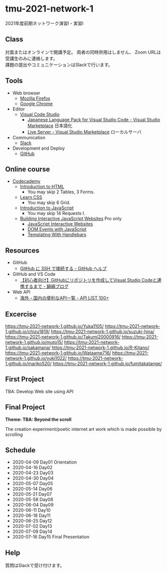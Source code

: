 # tmu-2021-network-1
2021年度前期ネットワーク演習I・実習I

## Class

対面またはオンラインで開講予定。
両者の同時併用はしません、
Zoom URLは受講生のみに連絡します。  
課題の提出やコミュニケーションはSlackで行います。

## Tools

- Web browser
  - [Mozilla Firefox](https://www.mozilla.org/ja/firefox/)
  - [Google Chrome](https://www.google.co.jp/chrome/)
- Editor
  - [Visual Code Studio](https://code.visualstudio.com/)
    - [Japanese Language Pack for Visual Studio Code - Visual Studio Marketplace](https://marketplace.visualstudio.com/items?itemName=MS-CEINTL.vscode-language-pack-ja) 日本語化
    - [Live Server - Visual Studio Marketplace](https://marketplace.visualstudio.com/items?itemName=ritwickdey.LiveServer) ローカルサーバ
- Communication
  - [Slack](https://slack.com/)
- Development and Deploy
  - [GitHub](https://github.com/)
  
## Online course

- [Codecademy](https://www.codecademy.com/)
  - [Introduction to HTML](https://www.codecademy.com/learn/learn-html)
      - You may skip 2 Tables, 3 Forms.
  - [Learn CSS](https://www.codecademy.com/learn/learn-css)
      - You may skip 6 Grid.
  - [Introduction to JavaScript](https://www.codecademy.com/learn/introduction-to-javascript)
      - You may skip 14 Requests I.
  - [Building Interactive JavaScript Websites](https://www.codecademy.com/learn/build-interactive-websites) Pro only
     - [JavaScript Interactive Websites](https://www.codecademy.com/learn/build-interactive-websites/modules/web-dev-interactive-websites)
     - [DOM Events with JavaScript](https://www.codecademy.com/learn/build-interactive-websites/modules/dom-javascript-events)
     - [Templating With Handlebars](https://www.codecademy.com/learn/build-interactive-websites/modules/templating-with-handlebars)
     
## Resources
- GitHub
  - [GitHub に SSH で接続する - GitHub ヘルプ](https://help.github.com/ja/github/authenticating-to-github/connecting-to-github-with-ssh)
- GitHub and VS Code
  - [【初心者向け】GitHubにリポジトリを作成してVisual Studio Codeと連携するまで - 鍋綿ブログ](https://www.micknabewata.com/entry/github/vscode-sync)
- Web API
  - [海外・国内の便利なAPI一覧 - API LIST 100+](http://smsurf.app-rox.com/api/)

## Excercise

https://tmu-2021-network-1.github.io/Yuka1105/
https://tmu-2021-network-1.github.io/chizu1819/
https://tmu-2021-network-1.github.io/suzuki-hina/
https://tmu-2021-network-1.github.io/Takumi20000916/
https://tmu-2021-network-1.github.io/muto15/
https://tmu-2021-network-1.github.io/sakamana/
https://tmu-2021-network-1.github.io/R-Kitano/
https://tmu-2021-network-1.github.io/Wataame716/
https://tmu-2021-network-1.github.io/yuki1022/
https://tmu-2021-network-1.github.io/mariko520/
https://tmu-2021-network-1.github.io/fumitakatange/

## First Project

TBA: Develop Web site using API

## Final Project

__Theme: TBA: Beyond the scroll__

The creation experiment/poetic internet art work which is made possible by scrolling 

<!--
- JS Samples
  - [Scroll Demo](https://codepen.io/sugi2000/pen/pogxQWQ)
  - [Scroll Sample](https://codepen.io/sugi2000/pen/zYrbwjo)
  - [p5js reactive background](https://codepen.io/sugi2000/pen/MWKrOpV)

- Outcomes
  - [あめふり](https://hika-triangle.github.io/BeyondTheScroll/)
  - [ツナガリ](https://malt-moruto.github.io/scroll/)
  - [ミカン529](https://momoko-harada.github.io/BeyondTheScroll/)
  - [1,000,000ClickSimulator](https://kominamiyuto.github.io/InternetB/)
  - [教科書の文字が小さくなったら大人になった気がした](https://sumikko-mountain.github.io/aging-senses-of-letters-and-time/)
  - [動く人々](https://n-syk.github.io/beyond-the-scroll/)
  - [八王子1トンネル](https://yukikoyama0000.github.io/)
  - [Life is like a game](https://moeco09.github.io/zinseigame/)
  - [Visualization of formulas](https://kom-shin.github.io/visualizingFarmulas/)
  - [scrorgel](https://junna-oikawa.github.io/BeyondTheScroll/)
  - [言語の儀式化](https://taiki4532.github.io/Beyond_the_scroll/)
  - [社会の素描](https://hitomi-neko.github.io/lifeOf/)
  - [you know me](https://nagisa-mashima.github.io/Beyond-the-scroll/)
  - [現代アート感](https://hiromi-mitsuoka.github.io/scrollShader/) : [Netlify版](https://musing-goldberg-ade842.netlify.app)
  - [like a shooting HAMUstar](https://rinakoa.github.io/network_2020zenki/)
-->

## Schedule

- 2020-04-09 Day01 Orientation
- 2020-04-16 Day02
- 2020-04-23 Day03
- 2020-04-30 Day04
- 2020-05-07 Day05
- 2020-05-14 Day06
- 2020-05-21 Day07
- 2020-05-58 Day08
- 2020-06-04 Day09
- 2020-06-11 Day10
- 2020-06-18 Day11
- 2020-06-25 Day12
- 2020-07-02 Day13
- 2020-07-09 Day14
- 2020-07-16 Day15 Final Presentation

## Help

質問はSlackで受け付けます。
